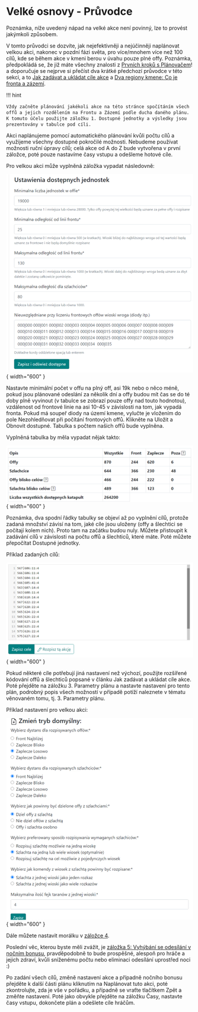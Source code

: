 # Velké osnovy - Průvodce

Poznámka, níže uvedený nápad na velké akce není povinný, lze to provést jakýmkoli způsobem.

V tomto průvodci se dozvíte, jak nejefektivněji a nejúčinněji naplánovat velkou akci, nakonec v pozdní fázi světa, pro více/mnohem více než 100 cílů, kde se během akce v kmeni berou v úvahu pouze plné offy. Poznámka, předpokládá se, že již máte všechny znalosti z [Prvních kroků s Plánovačem](./../first_steps/index.md)! a doporučuje se nejprve si přečíst dva krátké předchozí průvodce v této sekci, a to [Jak zadávat a ukládat cíle akce](./two_regions_of_the_tribe.md) a [Dva regiony kmene: Co je fronta a zázemí](./two_regions_of_the_tribe.md).

!!! hint

    Vždy začněte plánování jakékoli akce na této stránce spočítáním všech offů a jejich rozdělením na Frontu a Zázemí podle ducha daného plánu. K tomuto účelu použijte záložku 1. Dostupné jednotky a výsledky jsou prezentovány v tabulce pod cíli.

Akci naplánujeme pomocí automatického plánování kvůli počtu cílů a využijeme všechny dostupné pokročilé možnosti. Nebudeme používat možnosti ruční úpravy cílů; celá akce od A do Z bude vytvořena v první záložce, poté pouze nastavíme časy vstupu a odešleme hotové cíle.

Pro velkou akci může vyplněná záložka vypadat následovně:

![alt text](image-20.png){ width="600" }

Nastavte minimální počet v offu na plný off, asi 19k nebo o něco méně, pokud jsou plánované odeslání za několik dní a offy budou mít čas se do té doby plně vyvinout (v tabulce se zobrazí pouze offy nad touto hodnotou), vzdálenost od frontové linie na asi 10-45 v závislosti na tom, jak vypadá fronta. Pokud má soupeř diody na území kmene, vylučte je vložením do pole Nezohledňovat při počítání frontových offů. Klikněte na Uložit a Obnovit dostupné. Tabulka s počtem našich offů bude vyplněna.

Vyplněná tabulka by měla vypadat nějak takto:

![alt text](image-21.png){ width="600" }

Poznámka, dva spodní řádky tabulky se objeví až po vyplnění cílů, protože zadaná množství závisí na tom, jaké cíle jsou uloženy (offy a šlechtici se počítají kolem nich). Proto tam na začátku budou nuly. Můžete přistoupit k zadávání cílů v závislosti na počtu offů a šlechticů, které máte. Poté můžete přepočítat Dostupné jednotky.

Příklad zadaných cílů:

![alt text](image-22.png){ width="600" }

Pokud některé cíle potřebují jiná nastavení než výchozí, použijte rozšířené kódování offů a šlechticů popsané v článku Jak zadávat a ukládat cíle akce. Poté přejděte na záložku 3. Parametry plánu a nastavte nastavení pro tento plán, podrobný popis všech možností v případě potíží naleznete v tématu věnovaném tomu, tj. 3. Parametry plánu.

Příklad nastavení pro velkou akci:

![alt text](image-23.png){ width="600" }

Dále můžete nastavit morálku v [záložce 4](./../advanced/4_morale.md).

Poslední věc, kterou byste měli zvážit, je [záložka 5: Vyhýbání se odesílání v nočním bonusu](./../advanced/5_avoid_night_bonus.md), pravděpodobně to bude prospěšné, alespoň pro hráče a jejich zdraví, kvůli sníženému počtu nebo eliminaci odesílání uprostřed noci :)

Po zadání všech cílů, změně nastavení akce a případně nočního bonusu přejděte k další části plánu kliknutím na Naplánovat tuto akci, poté zkontrolujte, zda je vše v pořádku, a případně se vraťte tlačítkem Zpět a změňte nastavení. Poté jako obvykle přejděte na záložku Časy, nastavte časy vstupu, dokončete plán a odešlete cíle hráčům.
